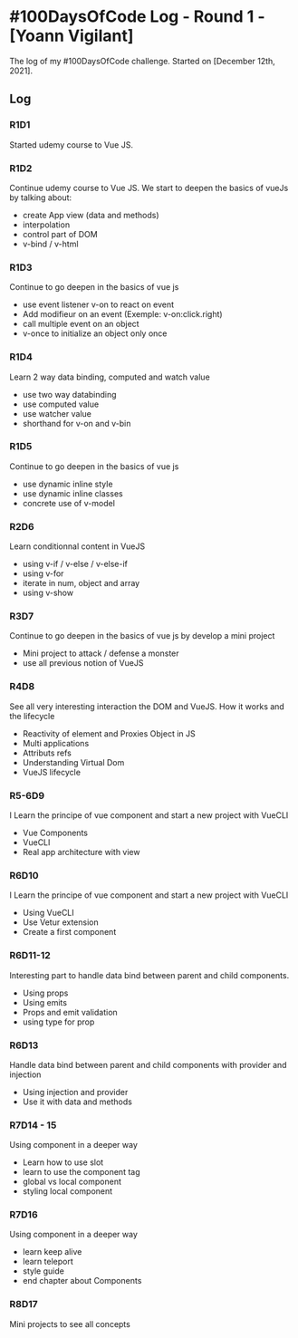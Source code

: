 # #100DaysOfCode Log - Round 1 - [Yoann Vigilant]

The log of my #100DaysOfCode challenge. Started on [December 12th, 2021].

## Log

### R1D1

Started udemy course to Vue JS.

### R1D2

Continue udemy course to Vue JS.
We start to deepen the basics of vueJs by talking about:

- create App view (data and methods)
- interpolation
- control part of DOM
- v-bind / v-html

### R1D3

Continue to go deepen in the basics of vue js

- use event listener v-on to react on event
- Add modifieur on an event (Exemple: v-on:click.right)
- call multiple event on an object
- v-once to initialize an object only once

### R1D4

Learn 2 way data binding, computed and watch value

- use two way databinding
- use computed value
- use watcher value
- shorthand for v-on and v-bin

### R1D5

Continue to go deepen in the basics of vue js

- use dynamic inline style
- use dynamic inline classes
- concrete use of v-model

### R2D6

Learn conditionnal content in VueJS

- using v-if / v-else / v-else-if
- using v-for
- iterate in num, object and array
- using v-show

### R3D7

Continue to go deepen in the basics of vue js by develop a mini project

- Mini project to attack / defense a monster
- use all previous notion of VueJS

### R4D8

See all very interesting interaction the DOM and VueJS. How it works and the lifecycle

- Reactivity of element and Proxies Object in JS
- Multi applications
- Attributs refs
- Understanding Virtual Dom
- VueJS lifecycle

### R5-6D9

I Learn the principe of vue component and start a new project with VueCLI

- Vue Components
- VueCLI
- Real app architecture with view

### R6D10

I Learn the principe of vue component and start a new project with VueCLI

- Using VueCLI
- Use Vetur extension
- Create a first component

### R6D11-12

Interesting part to handle data bind between parent and child components.

- Using props
- Using emits
- Props and emit validation
- using type for prop

### R6D13

Handle data bind between parent and child components with provider and injection

- Using injection and provider
- Use it with data and methods

### R7D14 - 15

Using component in a deeper way

- Learn how to use slot
- learn to use the component tag
- global vs local component
- styling local component

### R7D16

Using component in a deeper way

- learn keep alive
- learn teleport
- style guide
- end chapter about Components

### R8D17

Mini projects to see all concepts
